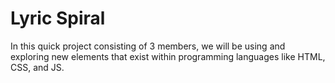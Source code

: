 # Lyric Spiral
In this quick project consisting of 3 members, we will be using and exploring new elements that exist within programming languages like HTML, CSS, and JS.
